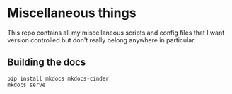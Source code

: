 # Miscellaneous things

This repo contains all my miscellaneous scripts and config files that I want
version controlled but don't really belong anywhere in particular.

## Building the docs

```
pip install mkdocs mkdocs-cinder
mkdocs serve
```
